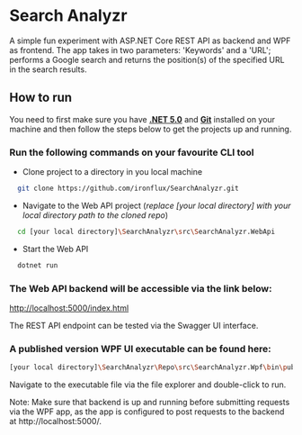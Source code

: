 # Search Analyzr

A simple fun experiment with ASP.NET Core REST API as backend and WPF as frontend. The app takes in two parameters: 'Keywords' and a 'URL'; performs a Google search and returns the position(s) of the specified URL in the search results.

## How to run

You need to first make sure you have **[.NET 5.0](https://dotnet.microsoft.com/download)** and **[Git](https://git-scm.com/downloads)** installed on your machine and then follow the steps below to get the projects up and running. 

### Run the following commands on your favourite CLI tool

- Clone project to a directory in you local machine

```bash
  git clone https://github.com/ironflux/SearchAnalyzr.git
```

- Navigate to the Web API project (*replace [your local directory] with your local directory path to the cloned repo*)

```bash
  cd [your local directory]\SearchAnalyzr\src\SearchAnalyzr.WebApi
```

- Start the Web API

```bash
  dotnet run
```

### The Web API backend will be accessible via the link below:

[http://localhost:5000/index.html](http://localhost:5000/index.html)

The REST API endpoint can be tested via the Swagger UI interface. 

### A published version WPF UI executable can be found here:

```bash
[your local directory]\SearchAnalyzr\Repo\src\SearchAnalyzr.Wpf\bin\publish\SearchAnalyzr.Wpf.exe
```
Navigate to the executable file via the file explorer and double-click to run.

Note: Make sure that backend is up and running before submitting requests via the WPF app, as the app is configured to post requests to the backend at http://localhost:5000/.